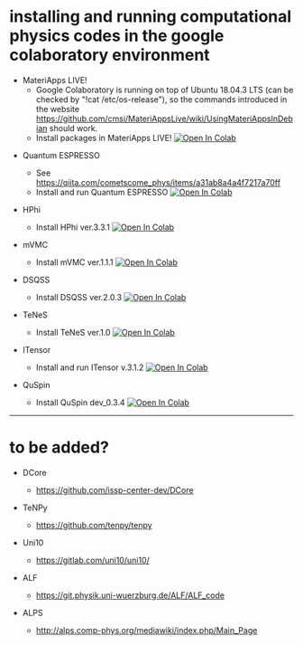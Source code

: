 # installing and running computational physics codes in the google colaboratory environment

* MateriApps LIVE!
  * Google Colaboratory is running on top of Ubuntu 18.04.3 LTS (can be checked by "!cat /etc/os-release"), so the commands introduced in the website https://github.com/cmsi/MateriAppsLive/wiki/UsingMateriAppsInDebian should work.
  * Install packages in MateriApps LIVE! [![Open In Colab](https://colab.research.google.com/assets/colab-badge.svg)](https://colab.research.google.com/github/ryuikaneko/google_colab_comp_phys/blob/master/install_materiapps_exclude_ermod.ipynb)
<!--
  * Install packages in MateriApps LIVE! [![Open In Colab](https://colab.research.google.com/assets/colab-badge.svg)](https://colab.research.google.com/github/ryuikaneko/google_colab_comp_phys/blob/master/install_materiapps.ipynb)
-->

* Quantum ESPRESSO
  * See https://qiita.com/cometscome_phys/items/a31ab8a4a4f7217a70ff
  * Install and run Quantum ESPRESSO [![Open In Colab](https://colab.research.google.com/assets/colab-badge.svg)](https://colab.research.google.com/github/ryuikaneko/google_colab_comp_phys/blob/master/install_and_run_quantum_espresso.ipynb)

* HPhi
  * Install HPhi ver.3.3.1 [![Open In Colab](https://colab.research.google.com/assets/colab-badge.svg)](https://colab.research.google.com/github/ryuikaneko/google_colab_comp_phys/blob/master/install_hphi.ipynb)

* mVMC
  * Install mVMC ver.1.1.1 [![Open In Colab](https://colab.research.google.com/assets/colab-badge.svg)](https://colab.research.google.com/github/ryuikaneko/google_colab_comp_phys/blob/master/install_mvmc.ipynb)

* DSQSS
  * Install DSQSS ver.2.0.3 [![Open In Colab](https://colab.research.google.com/assets/colab-badge.svg)](https://colab.research.google.com/github/ryuikaneko/google_colab_comp_phys/blob/master/install_dsqss.ipynb)

* TeNeS
  * Install TeNeS ver.1.0 [![Open In Colab](https://colab.research.google.com/assets/colab-badge.svg)](https://colab.research.google.com/github/ryuikaneko/google_colab_comp_phys/blob/master/install_tenes.ipynb)

* ITensor
  * Install and run ITensor v.3.1.2 [![Open In Colab](https://colab.research.google.com/assets/colab-badge.svg)](https://colab.research.google.com/github/ryuikaneko/google_colab_comp_phys/blob/master/install_and_run_itensor.ipynb)

* QuSpin
  * Install QuSpin dev_0.3.4 [![Open In Colab](https://colab.research.google.com/assets/colab-badge.svg)](https://colab.research.google.com/github/ryuikaneko/google_colab_comp_phys/blob/master/install_quspin_by_miniconda.ipynb)

----

# to be added?

* DCore
  * https://github.com/issp-center-dev/DCore

* TeNPy
  * https://github.com/tenpy/tenpy

* Uni10
  * https://gitlab.com/uni10/uni10/

* ALF
  * https://git.physik.uni-wuerzburg.de/ALF/ALF_code

* ALPS
  * http://alps.comp-phys.org/mediawiki/index.php/Main_Page
